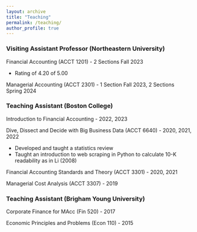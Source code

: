 ```yaml
---
layout: archive
title: "Teaching"
permalink: /teaching/
author_profile: true
---
```


### Visiting Assistant Professor (Northeastern University)

Financial Accounting (ACCT 1201) - 2 Sections Fall 2023
* Rating of 4.20 of 5.00

Managerial Accounting (ACCT 2301) - 1 Section Fall 2023, 2 Sections Spring 2024

<!-- Summary from teaching statement -->
### Teaching Assistant (Boston College)

<!-- #### MIT -->

Introduction to Financial Accounting - 2022, 2023

Dive, Dissect and Decide with Big Business Data (ACCT 6640) - 2020, 2021, 2022

* Developed and taught a statistics review
* Taught an introduction to web scraping in Python to calculate 10-K readability as in Li (2008)

Financial Accounting Standards and Theory (ACCT 3301) - 2020, 2021

Managerial Cost Analysis (ACCT 3307) - 2019

### Teaching Assistant (Brigham Young University)
<!--#### BYU -->
Corporate Finance for MAcc (Fin 520) - 2017

Economic Principles and Problems (Econ 110) - 2015


